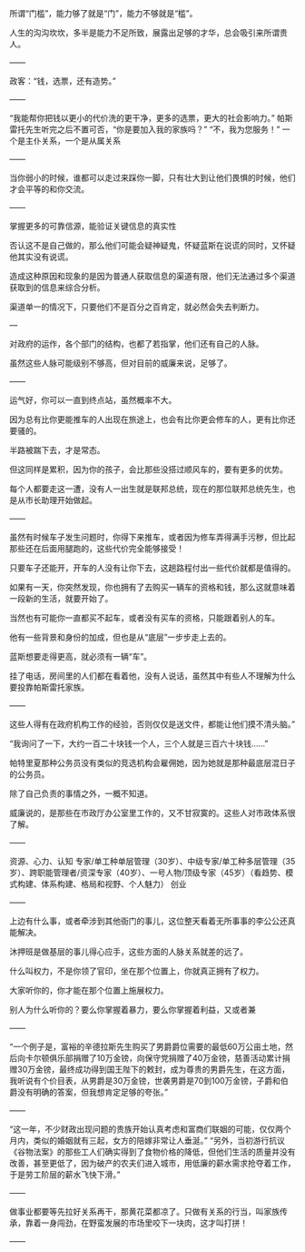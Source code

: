 所谓“门槛”，能力够了就是“门”，能力不够就是“槛”。

人生的沟沟坎坎，多半是能力不足所致，展露出足够的才华，总会吸引来所谓贵人。

——

政客：“钱，选票，还有造势。”

——

“我能帮你把钱以更小的代价洗的更干净，更多的选票，更大的社会影响力。”
帕斯雷托先生听完之后不置可否，“你是要加入我的家族吗？”
“不，我为您服务！”
一个是主仆关系，一个是从属关系

——

当你弱小的时候，谁都可以走过来踩你一脚，只有壮大到让他们畏惧的时候，他们才会平等的和你交流。

——

掌握更多的可靠信源，能验证关键信息的真实性

否认这不是自己做的，那么他们可能会疑神疑鬼，怀疑蓝斯在说谎的同时，又怀疑他其实没有说谎。

造成这种原因和现象的是因为普通人获取信息的渠道有限，他们无法通过多个渠道获取到的信息来综合分析。

渠道单一的情况下，只要他们不是百分之百肯定，就必然会失去判断力。

—

对政府的运作，各个部门的结构，也都了若指掌，他们还有自己的人脉。

虽然这些人脉可能级别不够高，但对目前的威廉来说，足够了。

——

运气好，你可以一直到终点站，虽然概率不大。

因为总有比你更能推车的人出现在旅途上，也会有比你更会修车的人，更有比你还要骚的。

半路被踹下去，才是常态。

但这同样是累积，因为你的孩子，会比那些没搭过顺风车的，要有更多的优势。

每个人都要走这一遭，没有人一出生就是联邦总统，现在的那位联邦总统先生，也是从市长助理开始做起。

——

虽然有时候车子发生问题时，你得下来推车，或者因为修车弄得满手污秽，但比起那些还在后面用腿跑的，这些代价完全能够接受！

只要车子还能开，开车的人没有让你下去，这趟路程付出一些代价就都是值得的。

如果有一天，你突然发现，你也拥有了去购买一辆车的资格和钱，那么这就意味着一段新的生活，就要开始了。

当然也有可能你一直都买不起车，或者没有买车的资格，只能跟着别人的车。

他有一些背景和身份的加成，但也是从“底层”一步步走上去的。

蓝斯想要走得更高，就必须有一辆“车”。

挂了电话，房间里的人们都在看着他，没有人说话，虽然其中有些人不理解为什么要投靠帕斯雷托家族。

——

这些人得有在政府机构工作的经验，否则仅仅是送文件，都能让他们摸不清头脑。”

“我询问了一下，大约一百二十块钱一个人，三个人就是三百六十块钱……”

帕特里夏那种公务员没有类似的竞选机构会雇佣她，因为她就是那种最底层混日子的公务员。

除了自己负责的事情之外，一概不知道。

威廉说的，是那些在市政厅办公室里工作的，又不甘寂寞的。这些人对市政体系很了解。

——

资源、心力、认知
专家/单工种单层管理（30岁）、中级专家/单工种多层管理（35岁）、跨职能管理者/资深专家（40岁）、一号人物/顶级专家（45岁）（看趋势、模式构建、体系构建、格局和视野、个人魅力）
创业

——

上边有什么事，或者牵涉到其他衙门的事儿，这位整天看着无所事事的李公公还真能解决。

沐押班是做基层的事儿得心应手，这些方面的人脉关系就差的远了。

什么叫权力，不是你领了官印，坐在那个位置上，你就真正拥有了权力。

大家听你的，你才能在那个位置上施展权力。

别人为什么听你的？要么你掌握着暴力，要么你掌握着利益，又或者兼

——

“一个例子是，富裕的辛德拉斯先生购买了男爵爵位需要的最低60万公亩土地，然后向卡尔顿俱乐部捐赠了10万金镑，向保守党捐赠了40万金镑，慈善活动累计捐赠30万金镑，最终成功得到国王陛下的敕封，成为尊贵的男爵先生，在这方面，我听说有个价目表，从男爵是30万金镑，世袭男爵是70到100万金镑，子爵和伯爵没有明确的答案，但我想肯定足够的夸张。”

——

“这一年，不少财政出现问题的贵族开始认真考虑和富商们联姻的可能，仅仅两个月内，类似的婚姻就有三起，女方的陪嫁非常让人垂涎。”
“另外，当初游行抗议《谷物法案》的那些工人们确实得到了食物价格的降低，但他们生活的质量并没有改善，甚至更低了，因为破产的农夫们进入城市，用低廉的薪水需求抢夺着工作，于是劳工阶层的薪水飞快下滑。”

——

做事业都要等先拉好关系再干，那黄花菜都凉了。只做有关系的行当，叫家族传承，靠着一身闯劲，在野蛮发展的市场里咬下一块肉，这才叫打拼！

——



